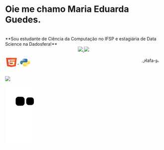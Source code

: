 # Oie me chamo Maria Eduarda Guedes.
<br>
**Sou estudante de Ciência da Computação no IFSP e estagiária de Data Science na Dadosfera!**</br>
<div align="center">
  <a href="https://github.com/mariaeduaruda">
  <img height="180em" src="https://github-readme-stats.vercel.app/api?username=mariaeduaruda&show_icons=true&theme=dracula&include_all_commits=true&count_private=true"/>
  <img height="180em" src="https://github-readme-stats.vercel.app/api/top-langs/?username=mariaeduaruda&layout=compact&langs_count=7&theme=dracula"/>
</div>

<div style="display: inline_block"><br>
  <img align="center" alt="Rafa-HTML" height="30" width="40" src="https://raw.githubusercontent.com/devicons/devicon/master/icons/html5/html5-original.svg">
  <img align="center" alt="Rafa-Python" height="30" width="40" src="https://raw.githubusercontent.com/devicons/devicon/master/icons/python/python-original.svg">
  <img align="right" alt="Rafa-pic" height="150" style="border-radius:50px;" 
  src="https://picrew.me/shareImg/org/202209/197705_hoBjhBAW.png">

</div>
  
  ##
 
<div> 
  <a href="https://br.linkedin.com/in/mariaeduaruda" target="_blank"><img src="https://img.shields.io/badge/-LinkedIn-%230077B5?style=for-the-badge&logo=linkedin&logoColor=white" target="_blank"></a> 
 
  ![Snake animation](https://github.com/mariaeduaruda/mariaeduaruda/blob/output/github-contribution-grid-snake.svg)
 
</div>
